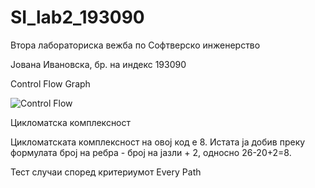 # SI_lab2_193090

Втора лабораториска вежба по Софтверско инженерство 

Јована Ивановска, бр. на индекс 193090

Control Flow Graph 

![Control Flow](https://user-images.githubusercontent.com/79019353/119893367-8e852c00-bf3b-11eb-97b2-1af1400840f4.png)

Цикломатска комплексност 

Цикломатската комплексност на овој код е 8. Истата ја добив преку формулата број на ребра - број на јазли + 2, односно 26-20+2=8.

Тест случаи според критериумот Every Path



